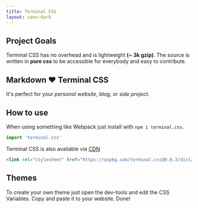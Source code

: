 ```yaml
---
title: Terminal CSS
layout: sans-dark
---
```


## Project Goals

Terminal CSS has no overhead and is lightweight **(~ 3k gzip)**. 
The source is written in **pure css** to be accessible for everybody and easy to contribute.

## Markdown ❤️ Terminal CSS 

It's perfect for your *personal website*, *blog*, or *side project*.

## How to use

When using something like Webpack just install with `npm i terminal.css`.

```js
import 'terminal.css'
```

Terminal CSS is also available via [CDN](https://unpkg.com/terminal.css@0.6.3/dist/terminal.min.css)

```html
<link rel="stylesheet" href="https://unpkg.com/terminal.css@0.6.3/dist/terminal.min.css" />
```

## Themes

To create your own theme just open the dev-tools and edit the CSS Variables. Copy and paste it to your website. Done!